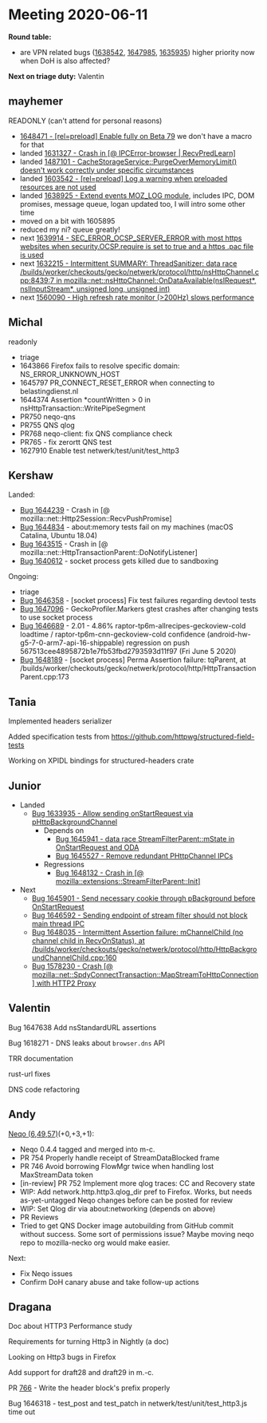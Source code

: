 # Meeting 2020-06-11
**Round table:**
* are VPN related bugs ([1638542](https://bugzil.la/1638542), [1647985](https://bugzil.la/1647985), [1635935](https://bugzil.la/1635935)) higher priority now when DoH is also affected?

**Next on triage duty:** Valentin
## mayhemer

READONLY (can't attend for personal reasons)

* [1648471 - [rel=preload] Enable <link rel=preload> fully on Beta 79](https://bugzilla.mozilla.org/show_bug.cgi?id=1648471) we don't have a macro for that 
* landed [1631327 - Crash in \[@ IPCError-browser | RecvPredLearn\]](https://bugzilla.mozilla.org/show_bug.cgi?id=1631327)
* landed [1487101 - CacheStorageService::PurgeOverMemoryLimit() doesn't work correctly under specific circumstances](https://bugzilla.mozilla.org/show_bug.cgi?id=1487101)
* landed [1603542 - \[rel=preload\] Log a warning when preloaded resources are not used](https://bugzilla.mozilla.org/show_bug.cgi?id=1603542)
* landed [1638925 - Extend events MOZ\_LOG module](https://bugzilla.mozilla.org/show_bug.cgi?id=1638925), includes IPC, DOM promises, message queue, logan updated too, I will intro some other time
* moved on a bit with 1605895
* reduced my ni? queue greatly!
* next [1639914 - SEC_ERROR_OCSP_SERVER_ERROR with most https websites when security.OCSP.require is set to true and a https .pac file is used](https://bugzilla.mozilla.org/show_bug.cgi?id=1639914)
* next [1632215 - Intermittent SUMMARY: ThreadSanitizer: data race /builds/worker/checkouts/gecko/netwerk/protocol/http/nsHttpChannel.cpp:8439:7 in mozilla::net::nsHttpChannel::OnDataAvailable(nsIRequest*, nsIInputStream*, unsigned long, unsigned int)](https://bugzilla.mozilla.org/show_bug.cgi?id=1632215)
* next [1560090 - High refresh rate monitor (>200Hz) slows performance](https://bugzilla.mozilla.org/show_bug.cgi?id=1560090)

## Michal

readonly

- triage
- 1643866 Firefox fails to resolve specific domain: NS_ERROR_UNKNOWN_HOST
- 1645797 PR_CONNECT_RESET_ERROR when connecting to belastingdienst.nl
- 1644374 Assertion *countWritten > 0 in nsHttpTransaction::WritePipeSegment
- PR750 neqo-qns
- PR755 QNS qlog
- PR768 neqo-client: fix QNS compliance check
- PR765 - fix zerortt QNS test
- 1627910 Enable test netwerk/test/unit/test_http3

## Kershaw

Landed:

- [Bug 1644239](https://bugzilla.mozilla.org/show_bug.cgi?id=1644239) - Crash in [@ mozilla::net::Http2Session::RecvPushPromise]
- [Bug 1644834](https://bugzilla.mozilla.org/show_bug.cgi?id=1644834) - about:memory tests fail on my machines (macOS Catalina, Ubuntu 18.04)
- [Bug 1643515](https://bugzilla.mozilla.org/show_bug.cgi?id=1643515) - Crash in [@ mozilla::net::HttpTransactionParent::DoNotifyListener]
- [Bug 1640612](https://bugzilla.mozilla.org/show_bug.cgi?id=1640612) - socket process gets killed due to sandboxing

Ongoing:

- triage
- [Bug 1646358](https://bugzilla.mozilla.org/show_bug.cgi?id=1646358) - [socket process] Fix test failures regarding devtool tests
- [Bug 1647096](https://bugzilla.mozilla.org/show_bug.cgi?id=1647096) - GeckoProfiler.Markers gtest crashes after changing tests to use socket process
- [Bug 1646689](https://bugzilla.mozilla.org/show_bug.cgi?id=1646689) - 2.01 - 4.86% raptor-tp6m-allrecipes-geckoview-cold loadtime / raptor-tp6m-cnn-geckoview-cold confidence (android-hw-g5-7-0-arm7-api-16-shippable) regression on push 567513cee4895872b1e7fb53fbd2793593d11f97 (Fri June 5 2020)
- [Bug 1648189](https://bugzilla.mozilla.org/show_bug.cgi?id=1648189) - [socket process] Perma Assertion failure: tqParent, at /builds/worker/checkouts/gecko/netwerk/protocol/http/HttpTransactionParent.cpp:173

## Tania

Implemented headers serializer

Added specification tests from https://github.com/httpwg/structured-field-tests 

Working on XPIDL bindings for structured-headers crate

## Junior

- Landed
    - [Bug 1633935 - Allow sending onStartRequest via pHttpBackgroundChannel](https://bugzilla.mozilla.org/show_bug.cgi?id=1633935)
        - Depends on
            - [Bug 1645941 - data race StreamFilterParent::mState in OnStartRequest and ODA](https://bugzilla.mozilla.org/show_bug.cgi?id=1645941)
            - [Bug 1645527 - Remove redundant PHttpChannel IPCs](https://bugzilla.mozilla.org/show_bug.cgi?id=1645527)
        - Regressions
            - [Bug 1648132 - Crash in [@ mozilla::extensions::StreamFilterParent::Init]](https://bugzilla.mozilla.org/show_bug.cgi?id=1648132)
- Next
    - [Bug 1645901 - Send necessary cookie through pBackground before OnStartRequest](https://bugzilla.mozilla.org/show_bug.cgi?id=1645901)
    - [Bug 1646592 - Sending endpoint of stream filter should not block main thread IPC](https://bugzilla.mozilla.org/show_bug.cgi?id=1646592)
    - [Bug 1648035 - Intermittent Assertion failure: mChannelChild (no channel child in RecvOnStatus), at /builds/worker/checkouts/gecko/netwerk/protocol/http/HttpBackgroundChannelChild.cpp:160](https://bugzilla.mozilla.org/show_bug.cgi?id=1648035)
    - [Bug 1578230 - Crash [@ mozilla::net::SpdyConnectTransaction::MapStreamToHttpConnection] with HTTP2 Proxy](https://bugzilla.mozilla.org/show_bug.cgi?id=1578230)

## Valentin

Bug 1647638   Add nsStandardURL assertions

Bug 1618271 - DNS leaks about `browser.dns` API

TRR documentation

rust-url fixes

DNS code refactoring

## Andy

[Neqo (6,49,57)](https://github.com/mozilla/neqo/projects/2)(+0,+3,+1):

* Neqo 0.4.4 tagged and merged into m-c.
* PR 754 Properly handle receipt of StreamDataBlocked frame
* PR 746 Avoid borrowing FlowMgr twice when handling lost MaxStreamData token 
* [in-review] PR 752 Implement more qlog traces: CC and Recovery state
* WIP: Add network.http.http3.qlog_dir pref to Firefox. Works, but needs as-yet-untagged Neqo changes before can be posted for review
* WIP: Set Qlog dir via about:networking (depends on above)
* PR Reviews
* Tried to get QNS Docker image autobuilding from GitHub commit without success. Some sort of permissions issue? Maybe moving neqo repo to mozilla-necko org would make easier.

Next:

* Fix Neqo issues
* Confirm DoH canary abuse and take follow-up actions

## Dragana

Doc about HTTP3 Performance study

Requirements for turning Http3 in Nightly (a doc)

Looking on Http3 bugs in Firefox

Add support for draft28 and draft29 in m.-c.

PR [766](https://github.com/mozilla/neqo/pull/766) - Write the header block's prefix properly

Bug 1646318 - test_post and test_patch in netwerk/test/unit/test_http3.js time out 

